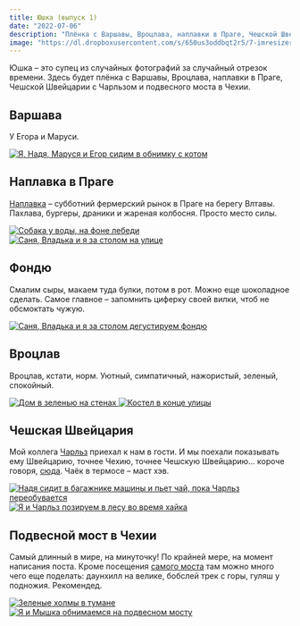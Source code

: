 ```yaml
---
title: Юшка (выпуск 1)
date: "2022-07-06"
description: "Плёнка с Варшавы, Вроцлава, наплавки в Праге, Чешской Швейцарии и подвесного моста в Чехии."
image: "https://dl.dropboxusercontent.com/s/650us3oddbqt2r5/7-imresizer.jpeg?dl=0"
---
```


Юшка – это супец из случайных фотографий за случайный отрезок времени. Здесь будет плёнка с Варшавы, Вроцлава, наплавки в Праге, Чешской Швейцарии с Чарльзом и подвесного моста в Чехии.

## Варшава
У Егора и Маруси.

<a href="https://dl.dropboxusercontent.com/s/y5d77wps75d809c/1-min.jpeg?dl=0" target="_blank" rel="noreferrer">
    <img src="https://dl.dropboxusercontent.com/s/3brlxcddixabiuh/1-imresizer.jpeg?dl=0" alt="Я, Надя, Маруся и Егор сидим в обнимку с котом" title="Я, Надя, Маруся и Егор сидим в обнимку с котом"/>
</a>

## Наплавка в Праге

<a href="https://g.page/FTNaplavka?share" target="_blank" rel="noreferrer">Наплавка</a> – субботний фермерский рынок в Праге на берегу Влтавы. Пахлава, бургеры, драники и жареная колбосня. Просто место силы.

<a href="https://dl.dropboxusercontent.com/s/kwk74nnz00ecfsg/2-min.jpeg?dl=0" target="_blank" rel="noreferrer">
    <img src="https://dl.dropboxusercontent.com/s/yaqsjs67nurmk8v/2-imresizer.jpeg?dl=0" alt="Собака у воды, на фоне лебеди" title="Собака у воды, на фоне лебеди"/>
</a>

<a href="https://dl.dropboxusercontent.com/s/zjtte1sokgq74yp/3-min.jpeg?dl=0" target="_blank" rel="noreferrer">
    <img src="https://dl.dropboxusercontent.com/s/v2yrv7hly479e00/3-imresizer.jpeg?dl=0" alt="Саня, Владька и я за столом на улице" title="Саня, Владька и я за столом на улице"/>
</a>

## Фондю
Смалим сыры, макаем туда булки, потом в рот. Можно еще шоколадное сделать. Самое главное – запомнить циферку своей вилки, чтоб не обсмоктать чужую.

<a href="https://dl.dropboxusercontent.com/s/hk44eyarnb5svxb/4-min.jpeg?dl=0" target="_blank" rel="noreferrer">
    <img src="https://dl.dropboxusercontent.com/s/6aa5v441iggsb55/4-imresizer.jpeg?dl=0" alt="Саня, Владька и я за столом дегустируем фондю" title="Саня, Владька и я за столом дегустируем фондю"/>
</a>

## Вроцлав
Вроцлав, кстати, норм. Уютный, симпатичный, нажористый, зеленый, спокойный.

<a href="https://dl.dropboxusercontent.com/s/gichi7luy5c6xqp/5-min.jpeg?dl=0" target="_blank" rel="noreferrer">
    <img src="https://dl.dropboxusercontent.com/s/ggmrmrevmcc7dnh/5-imresizer.jpeg?dl=0" alt="Дом в зеленью на стенах" title="Дом в зеленью на стенах"/>
</a>

<a href="https://dl.dropboxusercontent.com/s/2fhj7ofoec11mty/6-min.jpeg?dl=0" target="_blank" rel="noreferrer">
    <img src="https://dl.dropboxusercontent.com/s/mxkh8m3ejgmxl6f/6-imresizer.jpeg?dl=0" alt="Костел в конце улицы" title="Костел в конце улицы"/>
</a>

## Чешская Швейцария
Мой коллега <a href="https://charleshodgkins.smugmug.com/" target="_blank" rel="noreferrer">Чарльз</a> приехал к нам в гости. И мы поехали показывать ему Швейцарию, точнее Чехию, точнее Чешскую Швейцарию... короче говоря, <a href="https://goo.gl/maps/RDmVHKcFVvwuZYi38" target="_blank" rel="noreferrer">сюда</a>. Чаёк в термосе – маст хэв.

<a href="https://dl.dropboxusercontent.com/s/tvje8cdq1004c23/7-min.jpeg?dl=0" target="_blank" rel="noreferrer">
    <img src="https://dl.dropboxusercontent.com/s/650us3oddbqt2r5/7-imresizer.jpeg?dl=0" alt="Надя сидит в багажнике машины и пьет чай, пока Чарльз переобувается" title="Надя сидит в багажнике машины и пьет чай, пока Чарльз переобувается"/>
</a>

<a href="https://dl.dropboxusercontent.com/s/uhblewv3w43jjju/8-min.jpeg?dl=0" target="_blank" rel="noreferrer">
    <img src="https://dl.dropboxusercontent.com/s/x4sglkhuvq7gtza/8-imresizer.jpeg?dl=0" alt="Я и Чарльз позируем в лесу во время хайка" title="Я и Чарльз позируем в лесу во время хайка"/>
</a>

## Подвесной мост в Чехии
Самый длинный в мире, на минуточку! По крайней мере, на момент написания поста. Кроме посещения <a href="https://goo.gl/maps/dJBKZyMnXMHD5gTJ9" target="_blank" rel="noreferrer">самого моста</a> там можно много чего еще поделать: даунхилл на велике, бобслей трек с горы, гуляш у подножия. Рекомендед.

<a href="https://dl.dropboxusercontent.com/s/n9t4xccyw9wo3d4/9-min.jpeg?dl=0" target="_blank" rel="noreferrer">
    <img src="https://dl.dropboxusercontent.com/s/gw4s6hykr1y80uk/9-imresizer.jpeg?dl=0" alt="Зеленые холмы в тумане" title="Зеленые холмы в тумане"/>
</a>

<a href="https://dl.dropboxusercontent.com/s/6qxdkx7h3oo07tb/10-min.jpeg?dl=0" target="_blank" rel="noreferrer">
    <img src="https://dl.dropboxusercontent.com/s/165s507ty6jh3w2/10-imresizer.jpeg?dl=0" alt="Я и Мышка обнимаемся на подвесном мосту" title="Я и Мышка обнимаемся на подвесном мосту"/>
</a>



